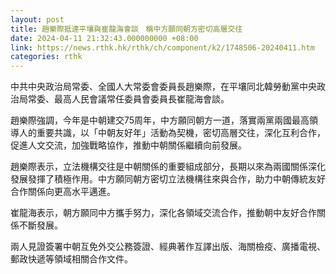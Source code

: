 ```yaml
---
layout: post
title: 趙樂際抵達平壤與崔龍海會談　稱中方願同朝方密切高層交往
date: 2024-04-11 21:32:43.000000000 +08:00
link: https://news.rthk.hk/rthk/ch/component/k2/1748506-20240411.htm
categories: rthk
---
```


中共中央政治局常委、全國人大常委會委員長趙樂際，在平壤同北韓勞動黨中央政治局常委、最高人民會議常任委員會委員長崔龍海會談。

趙樂際強調，今年是中朝建交75周年，中方願同朝方一道，落實兩黨兩國最高領導人的重要共識，以「中朝友好年」活動為契機，密切高層交往，深化互利合作，促進人文交流，加強戰略協作，推動中朝關係繼續向前發展。

趙樂際表示，立法機構交往是中朝關係的重要組成部分，長期以來為兩國關係深化發展發揮了積極作用。中方願同朝方密切立法機構往來與合作，助力中朝傳統友好合作關係向更高水平邁進。

崔龍海表示，朝方願同中方攜手努力，深化各領域交流合作，推動朝中友好合作關係不斷發展。

兩人見證簽署中朝互免外交公務簽證、經典著作互譯出版、海關檢疫、廣播電視、郵政快遞等領域相關合作文件。
